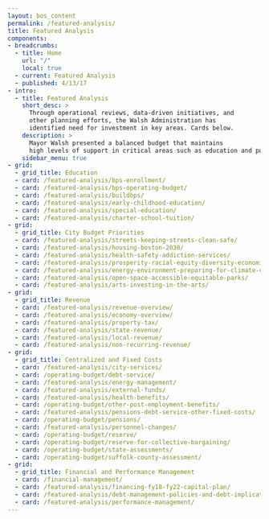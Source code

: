 ```yaml
---
layout: bos_content
permalink: /featured-analysis/
title: Featured Analysis
components:
- breadcrumbs:
  - title: Home
    url: "/"
    local: true
  - current: Featured Analysis
  - published: 4/13/17
- intro:
  - title: Featured Analysis
    short_desc: >
      Through operational reviews, data-driven initiatives, and
      other planning efforts, the Walsh Administration has 
      identified need for investment in key areas. Cards below.
    description: >
      Mayor Walsh presented a balanced budget that maintains 
      high levels of support in critical areas such as education and public safety, makes limited strategic investments,continues the City's commitment to addressing its long-term liabilities, and builds on the Administration's record of strong fiscal management. This is made possible by the Administration's achievement of efficiencies and savings. The City's data-driven managerial approach was recently validated by the affirmation of Boston's triple A bond rating.
    sidebar_menu: true
- grid:
  - grid_title: Education
  - card: /featured-analysis/bps-enrollment/
  - card: /featured-analysis/bps-operating-budget/
  - card: /featured-analysis/buildbps/
  - card: /featured-analysis/early-childhood-education/
  - card: /featured-analysis/special-education/
  - card: /featured-analysis/charter-school-tuition/
- grid: 
  - grid_title: City Budget Priorities
  - card: /featured-analysis/streets-keeping-streets-clean-safe/
  - card: /featured-analysis/housing-boston-2030/
  - card: /featured-analysis/health-safety-addiction-services/
  - card: /featured-analysis/prosperity-racial-equity-diversity-economic-mobility/
  - card: /featured-analysis/energy-environment-preparing-for-climate-change/
  - card: /featured-analysis/open-space-accessible-equitable-parks/          
  - card: /featured-analysis/arts-investing-in-the-arts/                     
- grid: 
  - grid_title: Revenue
  - card: /featured-analysis/revenue-overview/
  - card: /featured-analysis/economy-overview/
  - card: /featured-analysis/property-tax/
  - card: /featured-analysis/state-revenue/
  - card: /featured-analysis/local-revenue/
  - card: /featured-analysis/non-recurring-revenue/
- grid: 
  - grid_title: Centralized and Fixed Costs
  - card: /featured-analysis/city-services/
  - card: /operating-budget/debt-service/
  - card: /featured-analysis/energy-management/ 
  - card: /featured-analysis/external-funds/
  - card: /featured-analysis/health-benefits/
  - card: /operating-budget/other-post-employment-benefits/
  - card: /featured-analysis/pensions-debt-service-other-fixed-costs/
  - card: /operating-budget/pensions/
  - card: /featured-analysis/personnel-changes/
  - card: /operating-budget/reserve/
  - card: /operating-budget/reserve-for-collective-bargaining/
  - card: /operating-budget/state-assessments/
  - card: /operating-budget/suffolk-county-assessment/
- grid:
  - grid_title: Financial and Performance Management
  - card: /financial-management/
  - card: /featured-analysis/financing-fy18-fy22-capital-plan/
  - card: /featured-analysis/debt-management-policies-and-debt-implications-of-plan/
  - card: /featured-analysis/performance-management/
---
```

